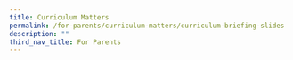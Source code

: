 ```yaml
---
title: Curriculum Matters
permalink: /for-parents/curriculum-matters/curriculum-briefing-slides
description: ""
third_nav_title: For Parents
---
```






